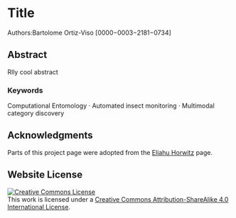 
# Title

Authors:Bartolome Ortiz-Viso [0000−0003−2181−0734]

## Abstract
Rlly cool abstract

### Keywords
Computational Entomology · Automated insect monitoring
· Multimodal category discovery 

## Acknowledgments
Parts of this project page were adopted from the [Eliahu Horwitz](https://github.com/eliahuhorwitz/Academic-project-page-template) page.

## Website License
<a rel="license" href="http://creativecommons.org/licenses/by-sa/4.0/"><img alt="Creative Commons License" style="border-width:0" src="https://i.creativecommons.org/l/by-sa/4.0/88x31.png" /></a><br />This work is licensed under a <a rel="license" href="http://creativecommons.org/licenses/by-sa/4.0/">Creative Commons Attribution-ShareAlike 4.0 International License</a>.
